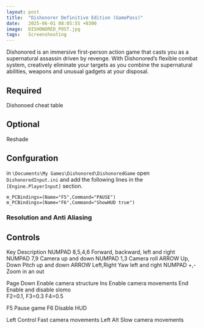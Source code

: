 ```yaml
---
layout: post
title:  "Dishonorer Definitive Edition (GamePass)"
date:   2025-06-01 08:05:55 +0300
image:  DISHONORED_POST.jpg
tags:   Screenshooting
---
```

Dishonored is an immersive first-person action game that casts you as a supernatural assassin driven by revenge. 
With Dishonored’s flexible combat system, creatively eliminate your targets as you combine the supernatural abilities, weapons and unusual gadgets at your disposal.

## Required
Dishonoed cheat table

## Optional
Reshade

## Confguration
in `\Documents\My Games\Dishonored\DishonoredGame` open `DishonoredInput.ini` and add the following lines in the `[Engine.PlayerInput]` section.

```
m_PCBindings=(Name="F5",Command="PAUSE")
m_PCBindings=(Name="F6",Command="ShowHUD true")
```

### Resolution and Anti Aliasing



## Controls
Key	           Description
NUMPAD 8,5,4,6	   Forward, backward, left and right
NUMPAD 7,9	   Camera up and down
NUMPAD 1,3	   Camera roll
ARROW Up, Down	   Pitch up and down
ARROW Left,Right   Yaw left and right
NUMPAD +,-         Zoom in an out

Page Down	   Enable camera structure
Ins	           Enable camera movements
End	           Enable and disable slomo  
                   F2=0.1, F3=0.3 F4=0.5

F5                 Pause game
F6                 Disable HUD

Left Control	   Fast camera movements
Left Alt	   Slow camera movements

